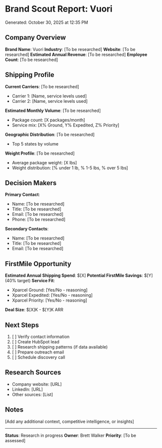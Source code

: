 # Brand Scout Report: Vuori
Generated: October 30, 2025 at 12:35 PM

## Company Overview

**Brand Name**: Vuori
**Industry**: [To be researched]
**Website**: [To be researched]
**Estimated Annual Revenue**: [To be researched]
**Employee Count**: [To be researched]

## Shipping Profile

**Current Carriers**: [To be researched]
- Carrier 1: [Name, service levels used]
- Carrier 2: [Name, service levels used]

**Estimated Monthly Volume**: [To be researched]
- Package count: [X packages/month]
- Service mix: [X% Ground, Y% Expedited, Z% Priority]

**Geographic Distribution**: [To be researched]
- Top 5 states by volume

**Weight Profile**: [To be researched]
- Average package weight: [X lbs]
- Weight distribution: [% under 1 lb, % 1-5 lbs, % over 5 lbs]

## Decision Makers

**Primary Contact**:
- Name: [To be researched]
- Title: [To be researched]
- Email: [To be researched]
- Phone: [To be researched]

**Secondary Contacts**:
- Name: [To be researched]
- Title: [To be researched]
- Email: [To be researched]

## FirstMile Opportunity

**Estimated Annual Shipping Spend**: $[X]
**Potential FirstMile Savings**: $[Y] (40% target)
**Service Fit**:
- Xparcel Ground: [Yes/No - reasoning]
- Xparcel Expedited: [Yes/No - reasoning]
- Xparcel Priority: [Yes/No - reasoning]

**Deal Size**: $[X]K - $[Y]K ARR

## Next Steps

1. [ ] Verify contact information
2. [ ] Create HubSpot lead
3. [ ] Research shipping patterns (if data available)
4. [ ] Prepare outreach email
5. [ ] Schedule discovery call

## Research Sources

- Company website: [URL]
- LinkedIn: [URL]
- Other sources: [List]

## Notes

[Add any additional context, competitive intelligence, or insights]

---

**Status**: Research in progress
**Owner**: Brett Walker
**Priority**: [To be assessed]
